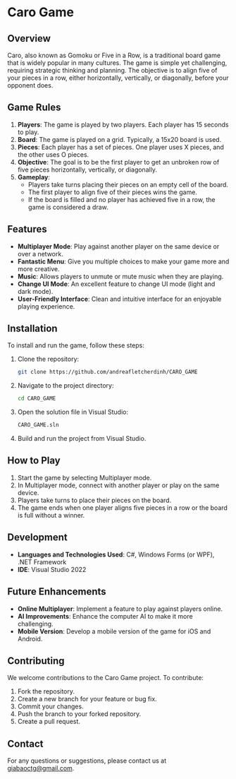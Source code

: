 # Caro Game

## Overview
Caro, also known as Gomoku or Five in a Row, is a traditional board game that is widely popular in many cultures. The game is simple yet challenging, requiring strategic thinking and planning. The objective is to align five of your pieces in a row, either horizontally, vertically, or diagonally, before your opponent does.

## Game Rules
1. **Players**: The game is played by two players. Each player has 15 seconds to play.
2. **Board**: The game is played on a grid. Typically, a 15x20 board is used.
3. **Pieces**: Each player has a set of pieces. One player uses X pieces, and the other uses O pieces.
4. **Objective**: The goal is to be the first player to get an unbroken row of five pieces horizontally, vertically, or diagonally.
5. **Gameplay**:
   - Players take turns placing their pieces on an empty cell of the board.
   - The first player to align five of their pieces wins the game.
   - If the board is filled and no player has achieved five in a row, the game is considered a draw.

## Features
- **Multiplayer Mode**: Play against another player on the same device or over a network.
- **Fantastic Menu**: Give you multiple choices to make your game more and more creative.
- **Music**: Allows players to unmute or mute music when they are playing.
- **Change UI Mode**: An excellent feature to change UI mode (light and dark mode).
- **User-Friendly Interface**: Clean and intuitive interface for an enjoyable playing experience.

## Installation
To install and run the game, follow these steps:

1. Clone the repository:
    ```sh
    git clone https://github.com/andreafletcherdinh/CARO_GAME
    ```
2. Navigate to the project directory:
    ```sh
    cd CARO_GAME
    ```
3. Open the solution file in Visual Studio:
    ```sh
    CARO_GAME.sln
    ```
4. Build and run the project from Visual Studio.

## How to Play
1. Start the game by selecting Multiplayer mode.
2. In Multiplayer mode, connect with another player or play on the same device.
3. Players take turns to place their pieces on the board.
4. The game ends when one player aligns five pieces in a row or the board is full without a winner.

## Development
- **Languages and Technologies Used**: C#, Windows Forms (or WPF), .NET Framework
- **IDE**: Visual Studio 2022

## Future Enhancements
- **Online Multiplayer**: Implement a feature to play against players online.
- **AI Improvements**: Enhance the computer AI to make it more challenging.
- **Mobile Version**: Develop a mobile version of the game for iOS and Android.

## Contributing
We welcome contributions to the Caro Game project. To contribute:

1. Fork the repository.
2. Create a new branch for your feature or bug fix.
3. Commit your changes.
4. Push the branch to your forked repository.
5. Create a pull request.

## Contact
For any questions or suggestions, please contact us at giabaoctg@gmail.com.



